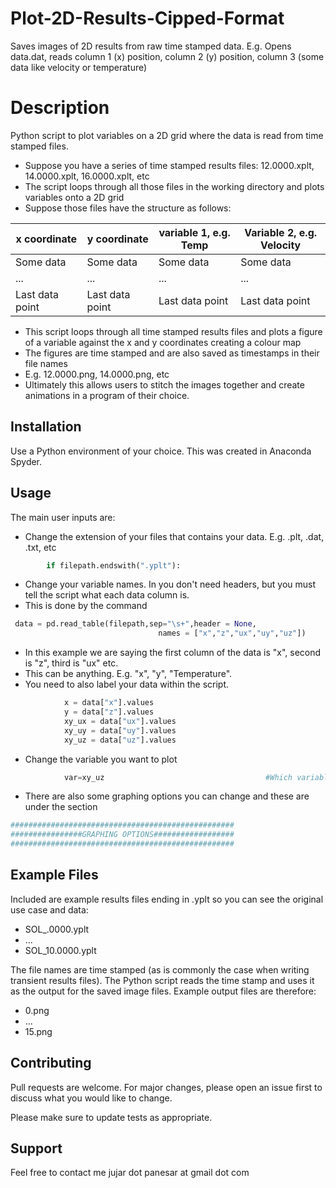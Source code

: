 # Plot-2D-Results-Cipped-Format
Saves images of 2D results from raw time stamped data. E.g. Opens data.dat, reads column 1 (x) position, column 2 (y) position, column 3 (some data like velocity or temperature)


# Description

Python script to plot variables on a 2D grid where the data is read from time stamped files.
* Suppose you have a series of time stamped results files: 12.0000.xplt, 14.0000.xplt, 16.0000.xplt, etc
* The script loops through all those files in the working directory and plots variables onto a 2D grid
* Suppose those files have the structure as follows:

| x coordinate | y coordinate | variable 1, e.g. Temp | Variable 2, e.g. Velocity |
|---|---|---|---|
| Some data | Some data | Some data | Some data |
| ... | ... | ... | ... |
| Last data point | Last data point | Last data point | Last data point |

* This script loops through all time stamped results files and plots a figure of a variable against the x and y coordinates creating a colour map
* The figures are time stamped and are also saved as timestamps in their file names
* E.g. 12.0000.png, 14.0000.png, etc
* Ultimately this allows users to stitch the images together and create animations in a program of their choice.

## Installation

Use a Python environment of your choice. This was created in Anaconda Spyder.

## Usage

The main user inputs are:

* Change the extension of your files that contains your data. E.g. .plt, .dat, .txt, etc

```python
        if filepath.endswith(".yplt"):
```

* Change your variable names. In you don't need headers, but you must tell the script what each data column is.
* This is done by the command 
```python
 data = pd.read_table(filepath,sep="\s+",header = None,
                                 names = ["x","z","ux","uy","uz"])      #Import data from .plt as a pandas table
``` 
* In this example we are saying the first column of the data is "x", second is "z", third is "ux" etc.
* This can be anything. E.g. "x", "y", "Temperature".
* You need to also label your data within the script.

```python
            x = data["x"].values                                        #Assign variable name
            y = data["z"].values                                        #Assign variable name
            xy_ux = data["ux"].values                                   #Assign variable name
            xy_uy = data["uy"].values                                   #Assign variable name
            xy_uz = data["uz"].values                                   #Assign variable name

``` 

* Change the variable you want to plot

```python
            var=xy_uz                                    #Which variable do you want to plot?

```

* There are also some graphing options you can change and these are under the section 

```python
##################################################
################GRAPHING OPTIONS##################
##################################################
```
## Example Files

Included are example results files ending in .yplt so you can see the original use case and data:
* SOL_.0000.yplt
* ...
* SOL_10.0000.yplt

The file names are time stamped (as is commonly the case when writing transient results files). The Python script reads the time stamp and uses it as the output for the saved image files. Example output files are therefore:
* 0.png
* ...
* 15.png

## Contributing
Pull requests are welcome. For major changes, please open an issue first to discuss what you would like to change.

Please make sure to update tests as appropriate.

## Support

Feel free to contact me jujar dot panesar at gmail dot com
